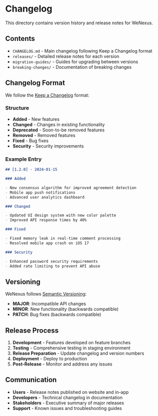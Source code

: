 # Changelog

This directory contains version history and release notes for WeNexus.

## Contents

- `CHANGELOG.md` - Main changelog following Keep a Changelog format
- `releases/` - Detailed release notes for each version
- `migration-guides/` - Guides for upgrading between versions
- `breaking-changes/` - Documentation of breaking changes

## Changelog Format

We follow the [Keep a Changelog](https://keepachangelog.com/) format:

### Structure

- **Added** - New features
- **Changed** - Changes in existing functionality
- **Deprecated** - Soon-to-be removed features
- **Removed** - Removed features
- **Fixed** - Bug fixes
- **Security** - Security improvements

### Example Entry

```markdown
## [1.2.0] - 2024-01-15

### Added

- New consensus algorithm for improved agreement detection
- Mobile app push notifications
- Advanced user analytics dashboard

### Changed

- Updated UI design system with new color palette
- Improved API response times by 40%

### Fixed

- Fixed memory leak in real-time comment processing
- Resolved mobile app crash on iOS 17

### Security

- Enhanced password security requirements
- Added rate limiting to prevent API abuse
```

## Versioning

WeNexus follows [Semantic Versioning](https://semver.org/):

- **MAJOR**: Incompatible API changes
- **MINOR**: New functionality (backwards compatible)
- **PATCH**: Bug fixes (backwards compatible)

## Release Process

1. **Development** - Features developed on feature branches
2. **Testing** - Comprehensive testing in staging environment
3. **Release Preparation** - Update changelog and version numbers
4. **Deployment** - Deploy to production
5. **Post-Release** - Monitor and address any issues

## Communication

- **Users** - Release notes published on website and in-app
- **Developers** - Technical changelog in documentation
- **Stakeholders** - Executive summary of major releases
- **Support** - Known issues and troubleshooting guides
